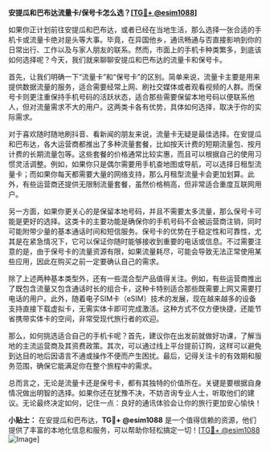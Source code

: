 **安提瓜和巴布达流量卡/保号卡怎么选？[[TG💪+ @esim1088](https://t.me/s/esim1088)]**

如果你正计划前往安提瓜和巴布达，或者已经在当地生活，那么选择一张合适的手机卡或流量卡绝对是头等大事。毕竟，在异国他乡，通讯畅通与否直接影响到你的日常出行、工作以及与家人朋友的联系。然而，市面上的手机卡种类繁多，到底该如何选择呢？今天，我们就来聊聊安提瓜和巴布达的流量卡和保号卡。

首先，让我们明确一下“流量卡”和“保号卡”的区别。简单来说，流量卡主要是用来提供数据流量的服务，适合需要经常上网、刷社交媒体或者观看视频的人群。而保号卡则更注重保持手机号码的活跃状态，适合那些需要保留本地号码以便联系他人，但对流量需求不大的用户。这两类卡各有优势，具体如何选择，取决于你的实际需求。

对于喜欢随时随地刷抖音、看新闻的朋友来说，流量卡无疑是最佳选择。在安提瓜和巴布达，各大运营商都推出了多种流量套餐，比如按天计费的短期流量包、按月计费的长期流量包等。这些套餐的价格通常比较实惠，而且可以根据自己的使用习惯灵活调整。例如，如果你只是偶尔需要用手机查地图或导航，可以选择日租型流量卡；而如果你每天都需要大量的网络支持，那么月租型流量卡会更加划算。此外，有些运营商还提供无限制流量套餐，虽然价格稍高，但非常适合重度互联网用户。

另一方面，如果你更关心的是保留本地号码，并且不需要太多流量，那么保号卡可能是更好的选择。这类卡的主要功能是确保你的手机号码不会被运营商注销，同时可能附带少量的基本通话时间和短信服务。保号卡的优势在于稳定性和可靠性，尤其是在紧急情况下，它可以保证你随时能够接收到重要的电话或信息。不过需要注意的是，由于保号卡的流量资源有限，如果流量耗尽，可能会导致无法正常使用某些应用，因此在购买之前一定要确认自己的需求。

除了上述两种基本类型外，还有一些混合型产品值得关注。例如，有些运营商推出了既包含流量又包含通话时长的组合卡，这种卡特别适合那些既需要上网又需要打电话的用户。此外，随着电子SIM卡（eSIM）技术的发展，现在越来越多的设备支持直接下载虚拟卡，无需实体卡即可完成激活。这种方式不仅方便快捷，还能节省携带实体卡的空间，非常受现代旅行者的欢迎。

那么，如何挑选适合自己的手机卡呢？首先，建议你在出发前就做好功课，了解当地的主流运营商及其资费政策。其次，可以通过线上平台提前订购，这样可以避免到达目的地后因语言不通或操作不便而产生困扰。最后，记得关注卡的有效期和服务范围，确保它能满足你在整个旅程中的需求。

总而言之，无论是流量卡还是保号卡，都有其独特的价值所在。关键是要根据自身情况做出明智的选择。如果你还在犹豫不决，不妨咨询专业人士，听取他们的建议。无论最终决定如何，记住一点：良好的通讯体验会让你的旅行更加安心愉快！

**小贴士：** 在安提瓜和巴布达，**TG💪+ @esim1088** 是一个值得信赖的资源，他们提供了丰富的本地化信息和服务，可以帮助你轻松搞定一切！[[TG💪+ @esim1088](https://t.me/s/esim1088) ![Image](https://i.postimg.cc/4NQfJmqS/Snipaste-2025-05-13-00-14-12.png)]